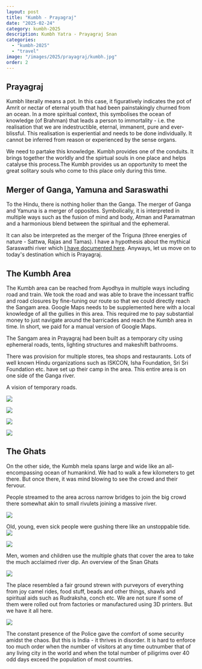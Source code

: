 ```yaml
---
layout: post
title: "Kumbh - Prayagraj"
date: "2025-02-24"
category: kumbh-2025
description: Kumbh Yatra - Prayagraj Snan
categories: 
  - "kumbh-2025"
  - "travel"
image: "/images/2025/prayagraj/kumbh.jpg"
order: 2
---
```

## Prayagraj 

Kumbh literally means a pot. In this case, it figuratively indicates the pot of Amrit or nectar of eternal youth that had been painstakingly churned from an ocean. In a more spiritual context, this symbolises the ocean of knowledge (of Brahman) that leads a person to immortality - i.e. the realisation that we are indestructible, eternal, immanent, pure and ever-blissful. This realisation is experiential and needs to be done individually. It cannot be inferred from reason or experienced by the sense organs. 

We need to partake this knowledge. Kumbh provides one of the conduits. It brings together the worldly and the spirtual souls in one place and helps catalyse this process.The Kumbh provides us an opportunity to meet the great solitary souls who come to this place only during this time.

## Merger of Ganga, Yamuna and Saraswathi

To the Hindu, there is nothing holier than the Ganga. The merger of Ganga and Yamuna is a merger of opposites. Symbolically, it is interpreted in multiple ways such as the fusion of mind and body, Atman and Paramatman and a harmonious blend between the spiritual and the ephemeral. 

It can also be interpreted as the merger of the Triguna (three energies of nature - Sattwa, Rajas and Tamas). I have a hypothesis about the mythical Saraswathi river which [I have documented here](/history/2008/09/19/triveni-sangam.html). Anyways, let us move on to today's destination which is Prayagraj.

## The Kumbh Area
 
The Kumbh area can be reached from Ayodhya in multiple ways including road and train. We took the road and was able to brave the incessant traffic and road closures by fine-tuning our route so that we could directly reach the Sangam area. Google Maps needs to be supplemented here with a local knowledge of all the gullies in this area. This required me to pay substantial money to just navigate around the barricades and reach the Kumbh area in time. In short, we paid for a manual version of Google Maps.

The Sangam area in Prayagraj had been built as a temporary city using ephemeral roads, tents, lighting structures and makeshift bathrooms. 

There was provision for multiple stores, tea shops and restaurants. Lots of well known Hindu organizations such as ISKCON, Isha Foundation, Sri Sri Foundation etc.  have set up their camp in the area. This entire area is on one side of the Ganga river. 

A vision of temporary roads.

[![](/images/2025/prayagraj/temp-roads.jpg)](//images/2025/prayagraj/temp-roads.jpg)

[![](/images/2025/prayagraj/tents.jpg)](//images/2025/prayagraj/tents.jpg)

[![](/images/2025/prayagraj/tent-landscape-1.jpg)](//images/2025/prayagraj/tent-landscape-1.jpg)

[![](/images/2025/prayagraj/tent-landscape-2.jpg)](//images/2025/prayagraj/tent-landscape-2.jpg)

## The Ghats

On the other side, the Kumbh mela spans large and wide like an all-encompassing ocean of humankind. 
We had to walk a few kilometers to get there. But once there, it was mind blowing to see the crowd and their fervour. 

People streamed to the area across narrow bridges to join the big crowd there somewhat akin to small rivulets joining a massive river. 

[![](/images/2025/prayagraj/rivulet.jpg)](//images/2025/prayagraj/rivulet.jpg)

Old, young, even sick people were gushing there like an unstoppable tide. 
[![](/images/2025/prayagraj/the-crowd.jpg)](//images/2025/prayagraj/the-crowd.jpg)

[![](/images/2025/prayagraj/the-crowd1.jpg)](//images/2025/prayagraj/the-crowd1.jpg)

Men, women and children use the multiple ghats that cover the area to take the much acclaimed river dip. An overview of the Snan Ghats

[![](/images/2025/prayagraj/overview-ghats.jpg)](//images/2025/prayagraj/overview-ghats.jpg)

The place resembled a fair ground strewn with purveyors of everything from joy camel rides, food stuff, beads and other things, shawls and spiritual aids such as Rudraksha, conch etc. We are not sure if some of them were rolled out from factories or manufactured using 3D printers. But we have it all here. 

[![](/images/2025/prayagraj/fair.jpg)](//images/2025/prayagraj/fair.jpg)

The constant presence of the Police gave the comfort of some security amidst the chaos. But this is India - it thrives in disorder. It is hard to enforce too much order when the number of visitors at any time outnumber that of any living city in the world and when the total number of piligrims over 40 odd days exceed the population of most countries. 







